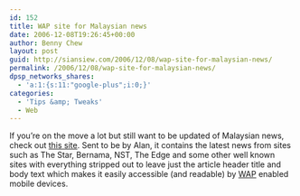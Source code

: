 ```yaml
---
id: 152
title: WAP site for Malaysian news
date: 2006-12-08T19:26:45+00:00
author: Benny Chew
layout: post
guid: http://siansiew.com/2006/12/08/wap-site-for-malaysian-news/
permalink: /2006/12/08/wap-site-for-malaysian-news/
dpsp_networks_shares:
  - 'a:1:{s:11:"google-plus";i:0;}'
categories:
  - 'Tips &amp; Tweaks'
  - Web
---
```

If you&#8217;re on the move a lot but still want to be updated of Malaysian news, check out <a target="_blank" href="http://wapnews.mobi/">this site</a>. Sent to be by Alan, it contains the latest news from sites such as The Star, Bernama, NST, The Edge and some other well known sites with everything stripped out to leave just the article header title and body text which makes it easily accessible (and readable) by <a target="_blank" href="http://en.wikipedia.org/wiki/WAP">WAP</a> enabled mobile devices.